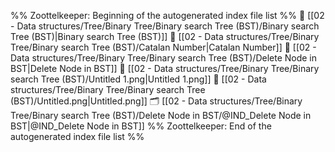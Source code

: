 %% Zoottelkeeper: Beginning of the autogenerated index file list  %%
📄 [[02 - Data structures/Tree/Binary Tree/Binary search Tree (BST)/Binary search Tree (BST)|Binary search Tree (BST)]]
📄 [[02 - Data structures/Tree/Binary Tree/Binary search Tree (BST)/Catalan Number|Catalan Number]]
📄 [[02 - Data structures/Tree/Binary Tree/Binary search Tree (BST)/Delete Node in BST|Delete Node in BST]]
📄 [[02 - Data structures/Tree/Binary Tree/Binary search Tree (BST)/Untitled 1.png|Untitled 1.png]]
📄 [[02 - Data structures/Tree/Binary Tree/Binary search Tree (BST)/Untitled.png|Untitled.png]]
🗂️ [[02 - Data structures/Tree/Binary Tree/Binary search Tree (BST)/Delete Node in BST/@IND_Delete Node in BST|@IND_Delete Node in BST]]
%% Zoottelkeeper: End of the autogenerated index file list  %%
